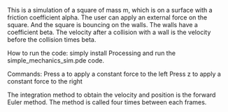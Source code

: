 This is a simulation of a square of mass m, which is on a surface with a friction coefficient alpha. The user can apply an external force on the square. And the square is bouncing on the walls. The walls have a coefficient beta. The velocity after a collision with a wall is the velocity before the collision times beta.

How to run the code: simply install Processing and run the simple_mechanics_sim.pde code.  

Commands:
Press a to apply a constant force to the left
Press z to apply a constant force to the right

The integration method to obtain the velocity and position is the forward Euler method. The method is called four times between each frames.

